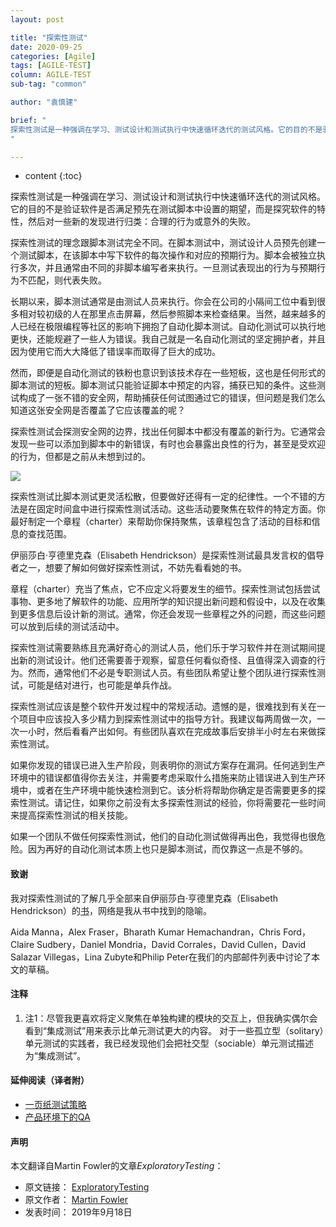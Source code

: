 ```yaml
---
layout: post

title: "探索性测试"
date: 2020-09-25
categories: [Agile]
tags: [AGILE-TEST]
column: AGILE-TEST
sub-tag: "common"

author: "袁慎建"

brief: "
探索性测试是一种强调在学习、测试设计和测试执行中快速循环迭代的测试风格。它的目的不是验证软件是否满足预先在测试脚本中设置的期望，而是探究软件的特性，然后对一些新的发现进行归类：合理的行为，还是意料之外的失败。
"

---
```


* content
{:toc}

探索性测试是一种强调在学习、测试设计和测试执行中快速循环迭代的测试风格。它的目的不是验证软件是否满足预先在测试脚本中设置的期望，而是探究软件的特性，然后对一些新的发现进行归类：合理的行为或意外的失败。

探索性测试的理念跟脚本测试完全不同。在脚本测试中，测试设计人员预先创建一个测试脚本，在该脚本中写下软件的每次操作和对应的预期行为。脚本会被独立执行多次，并且通常由不同的非脚本编写者来执行。一旦测试表现出的行为与预期行为不匹配，则代表失败。

长期以来，脚本测试通常是由测试人员来执行。你会在公司的小隔间工位中看到很多相对较初级的人在那里点击屏幕，然后参照脚本来检查结果。当然，越来越多的人已经在极限编程等社区的影响下拥抱了自动化脚本测试。自动化测试可以执行地更快，还能规避了一些人为错误。我自己就是一名自动化测试的坚定拥护者，并且因为使用它而大大降低了错误率而取得了巨大的成功。

然而，即便是自动化测试的铁粉也意识到该技术存在一些短板，这也是任何形式的脚本测试的短板。脚本测试只能验证脚本中预定的内容，捕获已知的条件。这些测试构成了一张不错的安全网，帮助捕获任何试图通过它的错误，但问题是我们怎么知道这张安全网是否覆盖了它应该覆盖的呢？

探索性测试会探测安全网的边界，找出任何脚本中都没有覆盖的新行为。它通常会发现一些可以添加到脚本中的新错误，有时也会暴露出良性的行为，甚至是受欢迎的行为，但都是之前从未想到过的。


![](https://martinfowler.com/bliki/images/exploratoryTesting/sketch.png)


探索性测试比脚本测试更灵活松散，但要做好还得有一定的纪律性。一个不错的方法是在固定时间盒中进行探索性测试活动。这些活动要聚焦在软件的特定方面。你最好制定一个章程（charter）来帮助你保持聚焦，该章程包含了活动的目标和信息的查找范围。

伊丽莎白·亨德里克森（Elisabeth Hendrickson）是探索性测试最具发言权的倡导者之一，想要了解如何做好探索性测试，不妨先看看她的书。

章程（charter）充当了焦点，它不应定义将要发生的细节。探索性测试包括尝试事物、更多地了解软件的功能、应用所学的知识提出新问题和假设中，以及在收集到更多信息后设计新的测试。通常，你还会发现一些章程之外的问题，而这些问题可以放到后续的测试活动中。

探索性测试需要熟练且充满好奇心的测试人员，他们乐于学习软件并在测试期间提出新的测试设计。他们还需要善于观察，留意任何看似奇怪、且值得深入调查的行为。然而，通常他们不必是专职测试人员。有些团队希望让整个团队进行探索性测试，可能是结对进行，也可能是单兵作战。

探索性测试应该是整个软件开发过程中的常规活动。遗憾的是，很难找到有关在一个项目中应该投入多少精力到探索性测试中的指导方针。我建议每两周做一次，一次一小时，然后看看产出如何。有些团队喜欢在完成故事后安排半小时左右来做探索性测试。

如果你发现的错误已进入生产阶段，则表明你的测试方案存在漏洞。任何逃到生产环境中的错误都值得你去关注，并需要考虑采取什么措施来防止错误进入到生产环境中，或​​者在生产环境中能快速检测到它。该分析将帮助你确定是否需要更多的探索性测试。请记住，如果你之前没有太多探索性测试的经验，你将需要花一些时间来提高探索性测试的相关技能。

如果一个团队不做任何探索性测试，他们的自动化测试做得再出色，我觉得也很危险。因为再好的自动化测试本质上也只是脚本测试，而仅靠这一点是不够的。

#### 致谢
我对探索性测试的了解几乎全部来自伊丽莎白·亨德里克森（Elisabeth Hendrickson）的[书](https://www.amazon.com/gp/product/1937785025?ie=UTF8&tag=martinfowlerc-20&linkCode=as2&camp=1789&creative=9325&creativeASIN=1937785025)，网络是我从书中找到的隐喻。

Aida Manna，Alex Fraser，Bharath Kumar Hemachandran，Chris Ford，Claire Sudbery，Daniel Mondria，David Corrales，David Cullen，David Salazar Villegas，Lina Zubyte和Philip Peter在我们的内部邮件列表中讨论了本文的草稿。


#### 注释
1. 注1：尽管我更喜欢将定义聚焦在单独构建的模块的交互上，但我确实偶尔会看到“集成测试”用来表示比单元测试更大的内容。 对于一些孤立型（solitary）单元测试的实践者，我已经发现他们会把社交型（sociable）单元测试描述为“集成测试”。

#### 延伸阅读（译者附）
- [一页纸测试策略](https://insights.thoughtworks.cn/test-strategy-one-page/)
- [产品环境下的QA](https://insights.thoughtworks.cn/qa-in-production-practice/)

#### 声明
本文翻译自Martin Fowler的文章*ExploratoryTesting*：

- 原文链接： [ExploratoryTesting](https://martinfowler.com/bliki/ExploratoryTesting.html)
- 原文作者： [Martin Fowler](https://martinfowler.com/)
- 发表时间： 2019年9月18日
